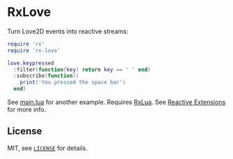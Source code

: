 RxLove
===

Turn Love2D events into reactive streams:

```lua
require 'rx'
require 'rx-love'

love.keypressed
  :filter(function(key) return key == ' ' end)
  :subscribe(function()
    print('You pressed the space bar')
  end)
```

See [main.lua](main.lua) for another example. Requires [RxLua](https://github.com/bjornbytes/RxLua).
See [Reactive Extensions](http://reactivex.io) for more info.

License
---

MIT, see [`LICENSE`](LICENSE) for details.
